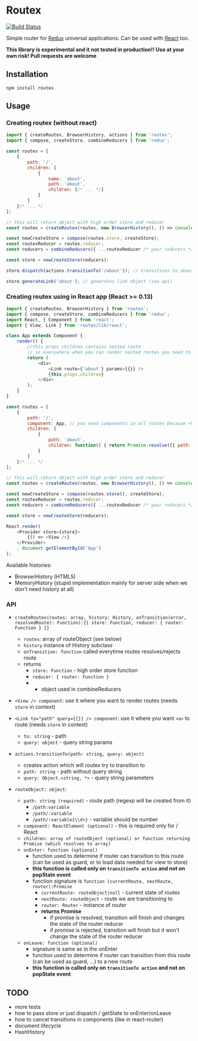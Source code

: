 # Routex

[![Build Status](https://travis-ci.org/michalkvasnicak/routex.svg?branch=master)](https://travis-ci.org/michalkvasnicak/routex)

Simple router for [Redux](https://github.com/gaearon/redux) universal applications. Can be used with [React](https://github.com/facebook/react) too.

**This library is experimental and it not tested in production!! Use at your own risk! Pull requests are welcome**

## Installation

`npm install routex`


## Usage

### Creating routex (without react)

```js
import { createRoutex, BrowserHistory, actions } from 'routex';
import { compose, createStore, combineReducers } from 'redux';

const routes = [
    {
        path: '/',
        children: [
            {
                name: 'about',
                path: 'about',
                children: [/* ... */]
            }
        ]
    }/* ... */
];

// this will return object with high order store and reducer
const routex = createRoutex(routes, new BrowserHistory(), () => console.log('Transition finished') );

const newCreateStore = compose(routex.store, createStore);
const routexReducer = routex.reducer;
const reducers = combineReducers({ ...routexReducer /* your reducers */ });

const store = newCreateStore(reducers);

store.dispatch(actions.transitionTo('/about')); // transitions to about

store.generateLink('about'); // generates link object (see api)
```

### Creating routex using in React app (React >= 0.13)

```js
import { createRoutex, BrowserHistory } from 'routex';
import { compose, createStore, combineReducers } from 'redux';
import React, { Component } from 'react';
import { View, Link } from 'routex/lib/react';

class App extends Component {
    render() {
        //this props children contains nested route
        // so everywhere when you can render nested routes you need to do this
        return (
            <div>
                <Link route={'about'} params={{}} />
                {this.props.children}
            </div>
        );
    }
}

const routes = [
    {
        path: '/',
        component: App, // you need components in all routes because <View /> needs to render them
        children: [
            {
                path: 'about',
                children: function() { return Promise.resolve([{ path: '/', component: Child }]); }
            }
        ]
    }/* ... */
];

// this will return object with high order store and reducer
const routex = createRoutex(routes, new BrowserHistory(), () => console.log('Transition finished') );

const newCreateStore = compose(routex.store(), createStore);
const routexReducer = routex.reducer;
const reducers = combineReducers({ ...routexReducer /* your reducers */ });

const store = newCreateStore(reducers);

React.render(
    <Provider store={store}>
        {() => <View />}
    </Provider>
    , document.getElementById('App')
);

```

Available histories:

- BrowserHistory (HTML5)
- MemoryHistory (stupid implementation mainly for server side when we don't need history at all)

### API

- `createRoutex(routes: array, history: History, onTransition(error, resolvedRoute): Function):{{ store: Function, reducer: { router: Function } }}`
    - `routes`: array of routeObject (see below)
    - `history` instance of History subclass
    - `onTransition: function` called everytime routex resolves/rejects route
    - returns
        - `store: Function` - high order store function
        - `reducer: { router: Function }`
        -   - object used in combineReducers  
- `<View /> component`: use it where you want to render routes (needs `store` in context)
- `<Link to="path" query={{}} /> component`: use it where you want `<a>` to route (needs `store` in context)
    - `to: string` - path
    - `query: object` - query string params
- `actions.transitionTo(path: string, query: object)`
    - creates action which will routex try to transition to
    - `path: string` - path without query string
    - `query: Object.<string, *>` - query string parameters

- `routeObject: object`:
    - `path: string (required)` - route path (regexp will be created from it)
        - `/path:variable`
        - `/path/:variable`
        - `/path/:variable{\\d+}` - variable should be number
    - `component: ReactElement (optional)` - this is required only for <View /> / React
    - `children: array of routeObject (optional) or function returning Promise (which resolves to array)`
    - `onEnter: function (optional)` 
        - function used to determine if router can transition to this route (can be used as guard, or to load data needed for view to store)
        - **this function is called only on `transitionTo action` and not on popState event**
        - function signature is `function (currentRoute, nextRoute, router):Promise`
            - `currentRoute: routeObject|null` - current state of routex
            - `nextRoute: routeObject` - route we are transitioning to
            - `router: Router` - instance of router
            - **returns Promise**
                - if promise is resolved, transition will finish and changes the state of the router reducer
                - if promise is rejected, transition will finish but it won't change the state of the router reducer
    - `onLeave: function (optional)`
        - signature is same as in the onEnter
        - function used to determine if router can transition from this route (can be used as guard, ...) to a new route
        - **this function is called only on `transitionTo action` and not on popState event**


## TODO

- more tests
- how to pass store or just dispatch / getState to onEnter/onLeave
- how to cancel transitions in components (like in react-router)
- document lifecycle
- HashHistory
